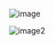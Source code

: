 ![image](https://data.enyxia.fr/images/characters/enyxiazero/saltherine.jpg)

![image2](https://data.enyxia.fr/images/characters/enyxiazero/salthemeta.png)
